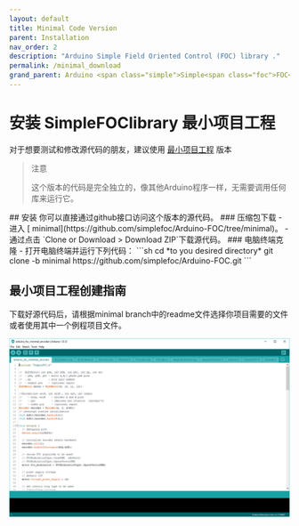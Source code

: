 ```yaml
---
layout: default
title: Minimal Code Version
parent: Installation
nav_order: 2
description: "Arduino Simple Field Oriented Control (FOC) library ."
permalink: /minimal_download
grand_parent: Arduino <span class="simple">Simple<span class="foc">FOC</span>library</span>
---
```


# 安装 SimpleFOClibrary 最小项目工程

对于想要测试和修改源代码的朋友，建议使用 [<i class="fa fa-code-fork"></i> 最小项目工程](https://github.com/simplefoc/Arduino-FOC/tree/minimal) 版本
<blockquote class="info"><p class="heading">注意</p>这个版本的代码是完全独立的，像其他Arduino程序一样，无需要调用任何库来运行它。</blockquote> 
## <i class="fa fa-github"></i>  安装
你可以直接通过github接口访问这个版本的源代码。
### <i class="fa fa-download"></i> 压缩包下载
- 进入 [<i class="fa fa-code-fork"></i> minimal](https://github.com/simplefoc/Arduino-FOC/tree/minimal)。
- 通过点击 `Clone or Download > Download ZIP`下载源代码。
### <i class="fa fa-terminal"></i> 电脑终端克隆
- 打开电脑终端并运行下列代码：
  ```sh
  cd *to you desired directory*
  git clone -b minimal https://github.com/simplefoc/Arduino-FOC.git
  ```

## <i class="fa fa-desktop"></i>  最小项目工程创建指南
下载好源代码后，请根据minimal branch中的readme文件选择你项目需要的文件或者使用其中一个例程项目文件。

<p><img src="extras/Images/minimal.gif" class="width80"></p>
